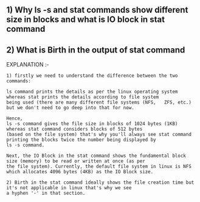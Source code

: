 ## 1) Why ls -s and stat commands show different size in blocks and what is IO block in stat command

## 2) What is Birth in the output of stat command

EXPLANATION :-

    1) firstly we need to understand the difference between the two commands:

    ls command prints the details as per the linux operating system whereas stat prints the details according to file system 
    being used (there are many different file systems (NFS,   ZFS, etc.) but we don't need to go deep into that for now.

    Hence,
    ls -s command gives the file size in blocks of 1024 bytes (1KB) whereas stat command considers blocks of 512 bytes 
    (based on the file system) that's why you'll always see stat command printing the blocks twice the number being displayed by 
    ls -s command.

    Next, the IO Block in the stat command shows the fundamental block size (memory) to be read or written at once (as per 
    the file system). Currently, the default file system in linux is NFS which allocates 4096 bytes (4KB) as the IO Block size.

    2) Birth in the stat command ideally shows the file creation time but it's not applicable in linux that's why we see 
    a hyphen '-' in that section.
